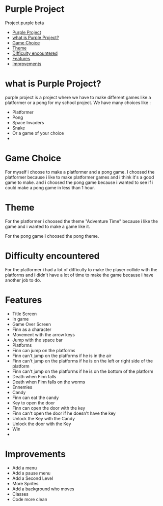 # Purple Project
Project purple beta
<!-- TOC -->
* [Purple Project](#purple-project)
* [what is Purple Project?](#what-is-purple-project)
* [Game Choice](#game-choice)
* [Theme](#theme)
* [Difficulty encountered](#difficulty-encountered)
* [Features](#features)
* [Improvements](#improvements)
<!-- TOC -->

# what is Purple Project?
purple project is a project where we have to make different games like a platformer or a pong for my school project.
We have many choices like :
- Platformer
- Pong
- Space Invaders
- Snake
- Or a game of your choice
- 
# Game Choice
For myself i choose to make a platformer and a pong game.
I choosed the platformer because i like to make platformer games and i think it's a good game to make.
and i choosed the pong game because i wanted to see if i could make a pong game in less than 1 hour.

# Theme
For the platformer i choosed the theme "Adventure Time" because i like 
the game and i wanted to make a game like it.

For the pong game i choosed the pong theme.

# Difficulty encountered
For the platformer i had a lot of difficulty to make the player collide with the platforms 
and i didn't have a lot of time to make the game because i have another job to do.
# Features
- Title Screen
- In game
- Game Over Screen
- Finn as a character
- Movement with the arrow keys
- Jump with the space bar
- Platforms
- Finn can jump on the platforms
- Finn can't jump on the platforms if he is in the air
- Finn can't jump on the platforms if he is on the left or right side of the platform
- Finn can't jump on the platforms if he is on the bottom of the platform
- Death when Finn falls
- Death when Finn falls on the worms
- Ennemies
- Candy
- Finn can eat the candy
- Key to open the door
- Finn can open the door with the key
- Finn can't open the door if he doesn't have the key
- Unlock the Key with the Candy
- Unlock the door with the Key
- Win
- 
# Improvements
- Add a menu
- Add a pause menu
- Add a Second Level
- More Sprites
- Add a background who moves
- Classes 
- Code more clean


